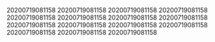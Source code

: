 20200719081158
20200719081158
20200719081158
20200719081158
20200719081158
20200719081158
20200719081158
20200719081158
20200719081158
20200719081158
20200719081158
20200719081158
20200719081158
20200719081158
20200719081158
